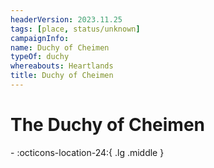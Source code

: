 ```yaml
---
headerVersion: 2023.11.25
tags: [place, status/unknown]
campaignInfo:
name: Duchy of Cheimen
typeOf: duchy
whereabouts: Heartlands
title: Duchy of Cheimen
---
```

# The Duchy of Cheimen
<div class="grid cards ext-narrow-margin ext-one-column" markdown>
-    :octicons-location-24:{ .lg .middle }   
</div>





